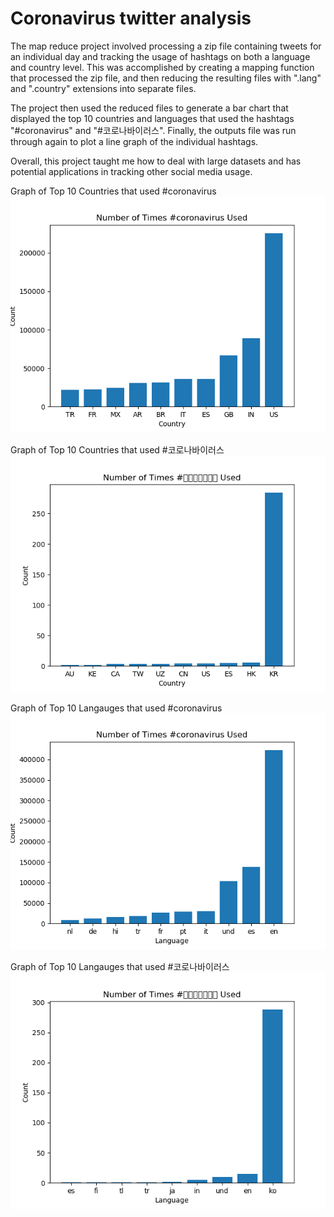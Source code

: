 # Coronavirus twitter analysis

The map reduce project involved processing a zip file containing tweets for an individual day and tracking the usage of hashtags on both a language and country level. This was accomplished by creating a mapping function that processed the zip file, and then reducing the resulting files with ".lang" and ".country" extensions into separate files.

The project then used the reduced files to generate a bar chart that displayed the top 10 countries and languages that used the hashtags "#coronavirus" and "#코로나바이러스". Finally, the outputs file was run through again to plot a line graph of the individual hashtags.

Overall, this project taught me how to deal with large datasets and has potential applications in tracking other social media usage. 

Graph of Top 10 Countries that used #coronavirus
![alt text](https://github.com/oliviastevens11/twitter_coronavirus/blob/master/Chart%20of%20Countries:%20%23coronavirus.png)

Graph of Top 10 Countries that used #코로나바이러스
![alt text](https://github.com/oliviastevens11/twitter_coronavirus/blob/master/Chart%20of%20Countries:%20%23%EC%BD%94%EB%A1%9C%EB%82%98%EB%B0%94%EC%9D%B4%EB%9F%AC%EC%8A%A4.png)

Graph of Top 10 Langauges that used #coronavirus  
![alt text](https://github.com/oliviastevens11/twitter_coronavirus/blob/master/Chart%20of%20Languages:%20%23coronavirus.png)

Graph of Top 10 Langauges that used #코로나바이러스
![alt text](https://github.com/oliviastevens11/twitter_coronavirus/blob/master/Chart%20of%20Languages:%20%23%EC%BD%94%EB%A1%9C%EB%82%98%EB%B0%94%EC%9D%B4%EB%9F%AC%EC%8A%A4.png)
